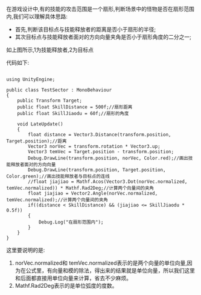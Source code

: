 在游戏设计中,有的技能的攻击范围是一个扇形,判断场景中的怪物是否在扇形范围内,我们可以理解具体思路:

- 首先,判断该目标点与技能释放者的距离是否小于扇形的半径;
- 其次目标点与技能释放者面对的方向向量夹角是否小于扇形角度的二分之一;

如上图所示,1为技能释放者,2为目标点

代码如下:

```

using UnityEngine;

public class TestSector : MonoBehaviour
{
    public Transform Target;
    public float SkillDistance = 500f;//扇形距离
    public float SkillJiaodu = 60f;//扇形的角度

    void LateUpdate()
    {
        float distance = Vector3.Distance(transform.position, Target.position);//距离
        Vector3 norVec = transform.rotation * Vector3.up;
        Vector3 temVec = Target.position - transform.position;
        Debug.DrawLine(transform.position, norVec, Color.red);//画出技能释放者面对的方向向量
        Debug.DrawLine(transform.position, Target.position, Color.green);//画出技能释放者与目标点的连线
        //float jiajiao = Mathf.Acos(Vector3.Dot(norVec.normalized, temVec.normalized)) * Mathf.Rad2Deg;//计算两个向量间的夹角
        float jiajiao = Vector2.Angle(norVec.normalized, temVec.normalized);//计算两个向量间的夹角
        if((distance < SkillDistance) && (jiajiao <= SkillJiaodu * 0.5f))
        {
            Debug.Log("在扇形范围内");
        }
    }
}

```

这里要说明的是:
1. norVec.normalized和 temVec.normalized表示的是两个向量的单位向量,因为在公式里，有向量和模的除法，得出来的结果就是单位向量，所以我们这里和后面都直接用单位向量来计算，省去不少麻烦。
2. Mathf.Rad2Deg表示的是单位弧度的度数。